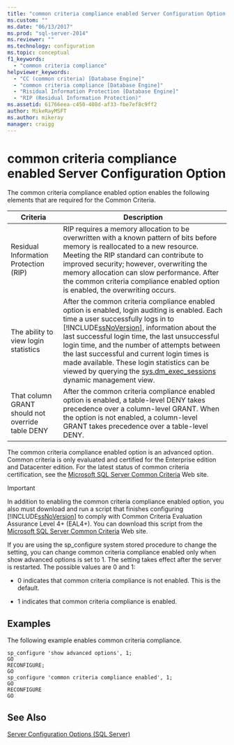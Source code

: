 ```yaml
---
title: "common criteria compliance enabled Server Configuration Option | Microsoft Docs"
ms.custom: ""
ms.date: "06/13/2017"
ms.prod: "sql-server-2014"
ms.reviewer: ""
ms.technology: configuration
ms.topic: conceptual
f1_keywords: 
  - "common criteria compliance"
helpviewer_keywords: 
  - "CC (common criteria) [Database Engine]"
  - "common criteria compliance [Database Engine]"
  - "Risidual Information Protection [Database Engine]"
  - "RIP (Residual Information Protection)"
ms.assetid: 61766eea-c450-408d-af33-fbe7ef8c9ff2
author: MikeRayMSFT
ms.author: mikeray
manager: craigg
---
```

# common criteria compliance enabled Server Configuration Option
  The common criteria compliance enabled option enables the following elements that are required for the Common Criteria.  
  
|Criteria|Description|  
|--------------|-----------------|  
|Residual Information Protection (RIP)|RIP requires a memory allocation to be overwritten with a known pattern of bits before memory is reallocated to a new resource. Meeting the RIP standard can contribute to improved security; however, overwriting the memory allocation can slow performance. After the common criteria compliance enabled option is enabled, the overwriting occurs.|  
|The ability to view login statistics|After the common criteria compliance enabled option is enabled, login auditing is enabled. Each time a user successfully logs in to [!INCLUDE[ssNoVersion](../../includes/ssnoversion-md.md)], information about the last successful login time, the last unsuccessful login time, and the number of attempts between the last successful and current login times is made available. These login statistics can be viewed by querying the [sys.dm_exec_sessions](/sql/relational-databases/system-dynamic-management-views/sys-dm-exec-sessions-transact-sql) dynamic management view.|  
|That column GRANT should not override table DENY|After the common criteria compliance enabled option is enabled, a table-level DENY takes precedence over a column-level GRANT. When the option is not enabled, a column-level GRANT takes precedence over a table-level DENY.|  
  
 The common criteria compliance enabled option is an advanced option. Common criteria is only evaluated and certified for the Enterprise edition and Datacenter edition. For the latest status of common criteria certification, see the [Microsoft SQL Server Common Criteria](https://go.microsoft.com/fwlink/?LinkId=616319) Web site.  
  
> [!IMPORTANT]  
>  In addition to enabling the common criteria compliance enabled option, you also must download and run a script that finishes configuring [!INCLUDE[ssNoVersion](../../includes/ssnoversion-md.md)] to comply with Common Criteria Evaluation Assurance Level 4+ (EAL4+). You can download this script from the [Microsoft SQL Server Common Criteria](https://go.microsoft.com/fwlink/?LinkId=616319) Web site.  
  
 If you are using the sp_configure system stored procedure to change the setting, you can change common criteria compliance enabled only when show advanced options is set to 1. The setting takes effect after the server is restarted. The possible values are 0 and 1:  
  
-   0 indicates that common criteria compliance is not enabled. This is the default.  
  
-   1 indicates that common criteria compliance is enabled.  
  
## Examples  
 The following example enables common criteria compliance.  
  
```  
sp_configure 'show advanced options', 1;  
GO  
RECONFIGURE;  
GO  
sp_configure 'common criteria compliance enabled', 1;  
GO  
RECONFIGURE  
GO  
```  
  
## See Also  
 [Server Configuration Options &#40;SQL Server&#41;](server-configuration-options-sql-server.md)  
  
  
